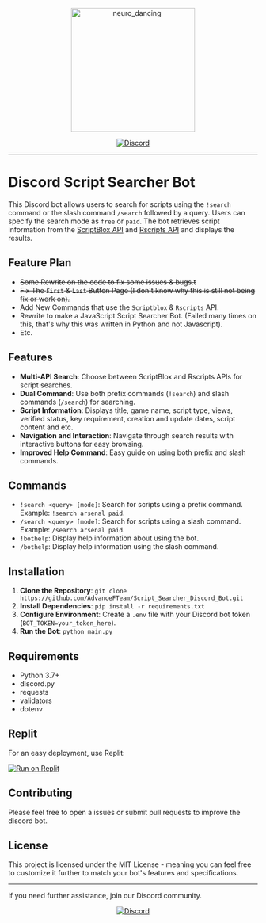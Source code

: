 <p align="center">
  <img src="https://github.com/AdvanceFTeam/Script_Searcher_Discord_Bot/assets/116656099/bdddc970-5321-49c1-929f-89f9a72fab9c" alt="neuro_dancing" width="250" height="250">
</p>

<p align="center">
  <a href="https://discord.gg/aWp6srpg25"><img src="https://img.shields.io/badge/Join-Discord-7289DA?style=flat-square&logo=discord&logoColor=white" alt="Discord"></a>
</p> 

---

# Discord Script Searcher Bot

This Discord bot allows users to search for scripts using the `!search` command or the slash command `/search` followed by a query. Users can specify the search mode as `free` or `paid`. The bot retrieves script information from the [ScriptBlox API](https://github.com/DocsGuy/Unoffical-Scriptblox-api-docs) and [Rscripts API](https://api.rscripts.net/) and displays the results.

## Feature Plan

- ~~Some Rewrite on the code to fix some issues & bugs.t~~
- ~~Fix The `First` & `Last` Button Page (I don't know why this is still not being fix or work on).~~
- Add New Commands that use the `Scriptblox` & `Rscripts` API.
- Rewrite to make a JavaScript Script Searcher Bot. (Failed many times on this, that's why this was written in Python and not Javascript).
- Etc.

## Features

- **Multi-API Search**: Choose between ScriptBlox and Rscripts APIs for script searches.
- **Dual Command**: Use both prefix commands (`!search`) and slash commands (`/search`) for searching.
- **Script Information**: Displays title, game name, script type, views, verified status, key requirement, creation and update dates, script content and etc.
- **Navigation and Interaction**: Navigate through search results with interactive buttons for easy browsing.
- **Improved Help Command**: Easy guide on using both prefix and slash commands.

## Commands

- `!search <query> [mode]`: Search for scripts using a prefix command. Example: `!search arsenal paid`.
- `/search <query> [mode]`: Search for scripts using a slash command. Example: `/search arsenal paid`.
- `!bothelp`: Display help information about using the bot.
- `/bothelp`: Display help information using the slash command.

## Installation

1. **Clone the Repository**: `git clone https://github.com/AdvanceFTeam/Script_Searcher_Discord_Bot.git`
2. **Install Dependencies**: `pip install -r requirements.txt`
3. **Configure Environment**: Create a `.env` file with your Discord bot token (`BOT_TOKEN=your_token_here`).
4. **Run the Bot**: `python main.py`

## Requirements

- Python 3.7+
- discord.py
- requests
- validators
- dotenv

## Replit

For an easy deployment, use Replit:

[![Run on Replit](https://replit.com/badge/github/AdvanceFTeam/Script_Searcher_Discord_Bot)](https://replit.com/@YellowGreg/ss-V12?v=1)

## Contributing

Please feel free to open a issues or submit pull requests to improve the discord bot.

## License

This project is licensed under the MIT License - meaning you can feel free to customize it further to match your bot's features and specifications.

---

If you need further assistance, join our Discord community.

<p align="center">
  <a href="https://discord.gg/aWp6srpg25"><img src="https://img.shields.io/badge/Join-Discord-7289DA?style=flat-square&logo=discord&logoColor=white" alt="Discord"></a>
</p> 

